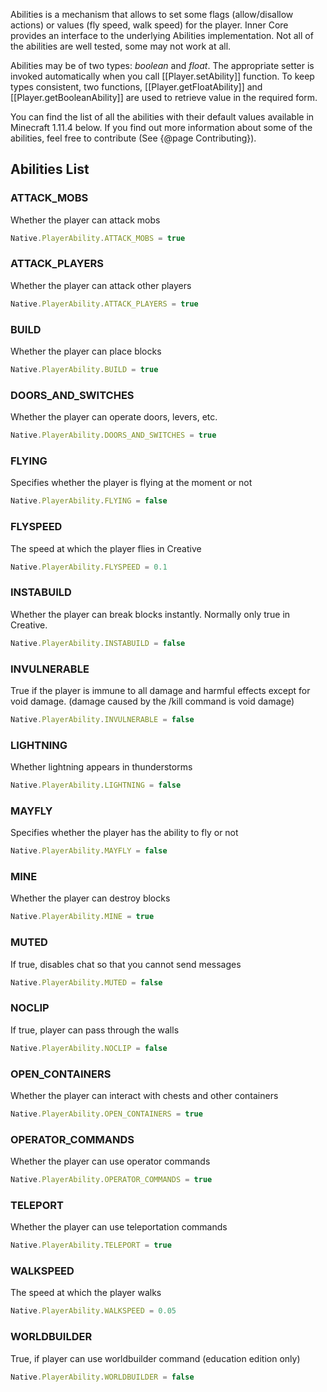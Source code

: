 Abilities is a mechanism that allows to set some flags (allow/disallow actions) or values (fly speed, walk speed) for the player. Inner Core provides an interface to the underlying Abilities implementation. Not all of the abilities are well tested, some may not work at all. 

Abilities may be of two types: *boolean* and *float*. The appropriate setter is invoked automatically when you call 
[[Player.setAbility]] function. To keep types consistent, two functions, [[Player.getFloatAbility]] and 
[[Player.getBooleanAbility]] are used to retrieve value in the required form.

You can find the list of all the abilities with their default values available in Minecraft 1.11.4 below. 
If you find out more information about some of the abilities, feel free to contribute (See {@page Contributing}). 

## Abilities List

### ATTACK_MOBS
Whether the player can attack mobs
```js
Native.PlayerAbility.ATTACK_MOBS = true
```

### ATTACK_PLAYERS
Whether the player can attack other players

```js
Native.PlayerAbility.ATTACK_PLAYERS = true
```

### BUILD
Whether the player can place blocks
```js
Native.PlayerAbility.BUILD = true
```

### DOORS_AND_SWITCHES
Whether the player can operate doors, levers, etc.
```js
Native.PlayerAbility.DOORS_AND_SWITCHES = true
```

### FLYING
Specifies whether the player is flying at the moment or not
```js
Native.PlayerAbility.FLYING = false
```

### FLYSPEED
The speed at which the player flies in Creative
```js
Native.PlayerAbility.FLYSPEED = 0.1
```

### INSTABUILD
Whether the player can break blocks instantly. Normally only true in Creative.
```js
Native.PlayerAbility.INSTABUILD = false
```

### INVULNERABLE
True if the player is immune to all damage and harmful effects except for void damage. (damage caused by the /kill command is void damage)
```js
Native.PlayerAbility.INVULNERABLE = false
```

### LIGHTNING
Whether lightning appears in thunderstorms
```js
Native.PlayerAbility.LIGHTNING = false
```

### MAYFLY
Specifies whether the player has the ability to fly or not
```js
Native.PlayerAbility.MAYFLY = false
```

### MINE
Whether the player can destroy blocks
```js
Native.PlayerAbility.MINE = true
```

### MUTED
If true, disables chat so that you cannot send messages
```js
Native.PlayerAbility.MUTED = false
```

### NOCLIP
If true, player can pass through the walls
```js
Native.PlayerAbility.NOCLIP = false
```

### OPEN_CONTAINERS
Whether the player can interact with chests and other containers
```js
Native.PlayerAbility.OPEN_CONTAINERS = true
```

### OPERATOR_COMMANDS
Whether the player can use operator commands
```js
Native.PlayerAbility.OPERATOR_COMMANDS = true
```

### TELEPORT
Whether the player can use teleportation commands
```js
Native.PlayerAbility.TELEPORT = true
```

### WALKSPEED
The speed at which the player walks
```js
Native.PlayerAbility.WALKSPEED = 0.05
```

### WORLDBUILDER
True, if player can use worldbuilder command (education edition only)
```js
Native.PlayerAbility.WORLDBUILDER = false
```